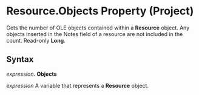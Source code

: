 
# Resource.Objects Property (Project)

Gets the number of OLE objects contained within a  **Resource** object. Any objects inserted in the Notes field of a resource are not included in the count. Read-only **Long**.


## Syntax

 _expression_. **Objects**

 _expression_ A variable that represents a **Resource** object.

